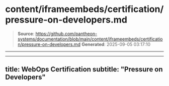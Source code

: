 # content/iframeembeds/certification/pressure-on-developers.md

> **Source**: https://github.com/pantheon-systems/documentation/blob/main/content/iframeembeds/certification/pressure-on-developers.md
> **Generated**: 2025-09-05 03:17:10

---

---
title: WebOps Certification
subtitle: "Pressure on Developers"
---

<Partial file="certification-guide/pressure-on-developers.md" />

